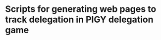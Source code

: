 Scripts for generating web pages to track delegation in PIGY delegation game
============================================================================
